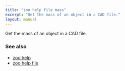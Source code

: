 ```yaml
---
title: "zoo help file mass"
excerpt: "Get the mass of an object in a CAD file."
layout: manual
---
```


Get the mass of an object in a CAD file.

### See also

* [zoo help](./zoo_help)
* [zoo help file](./zoo_help_file)